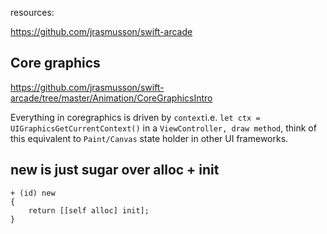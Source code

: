 resources:

https://github.com/jrasmusson/swift-arcade

## Core graphics

https://github.com/jrasmusson/swift-arcade/tree/master/Animation/CoreGraphicsIntro

Everything in coregraphics is driven by `context`i.e. `let ctx = UIGraphicsGetCurrentContext()` in a `ViewController, draw method`, think of this equivalent to `Paint/Canvas` state holder in other UI frameworks.

## new is just sugar over alloc + init

```objc
+ (id) new
{
    return [[self alloc] init];
}
```